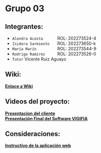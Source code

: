 # Grupo 03

## Integrantes:
+ `Alondra Acosta      ` ROL: 202273524-4<br>
+ `Isidora Sarmiento   ` ROL: 202273650-k <br>
+ `María Marín         ` ROL: 202273544-9<br>
+ `Rodrigo Ramírez     ` ROL: 202273526-0 <br>
+ `Tutor` Vicente Ruiz Aguayo 
  
## Wiki:
**[Enlace a Wiki](https://github.com/isidoraoOo/GRUPO03-2024-PROYINF/wiki)**

## Videos del proyecto:
**[Presentacion del cliente](https://www.youtube.com/watch?v=abJau21SDIk)**<br>
**[Presentación Final del Software VIGIFIA](https://youtu.be/p7R-q1UohJ8)**

## Consideraciones:

**[Instructivo de la aplicación web](https://github.com/isidoraoOo/GRUPO03-2024-PROYINF/wiki/Instructivo)**
